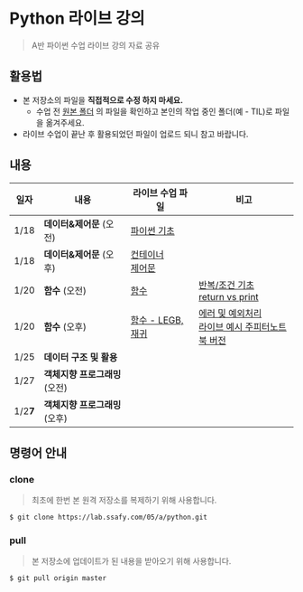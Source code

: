 #  Python 라이브 강의

> A반 파이썬 수업 라이브 강의 자료 공유

## 활용법

* 본 저장소의 파일을 **직접적으로 수정 하지 마세요.**
  * 수업 전 [원본 폴더](./원본) 의 파일을 확인하고 본인의 작업 중인 폴더(예 - TIL)로 파일을 옮겨주세요. 
* 라이브 수업이 끝난 후 활용되었던 파일이 업로드 되니 참고 바랍니다.

## 내용

| 일자     | 내용                           | 라이브 수업 파일                                             | 비고                                                         |
| -------- | ------------------------------ | ------------------------------------------------------------ | ------------------------------------------------------------ |
| 1/18     | **데이터&제어문** (오전)       | [파이썬 기초](./00_python_intro.ipynb)                       |                                                              |
| 1/18     | **데이터&제어문** (오후)       | [컨테이너](./01_data_container.ipynb)<br />[제어문](./02_control_flow.ipynb) |                                                              |
| 1/20     | **함수** (오전)                | [함수](./03_function_I.ipynb)                                | [반복/조건 기초](./0120_extra/기초.ipynb)<br />[return vs print](./0120_extra/print_return.ipynb) |
| 1/20     | **함수** (오후)                | [함수 - LEGB, 재귀](./04_function_II.ipynb)                  | [에러 및 예외처리](./05_error_exception.ipynb)<br />[라이브 예시 주피터노트북 버전](./exception_example/error_exception_example.ipynb) |
| 1/25     | **데이터 구조 및 활용**        |                                                              |                                                              |
| 1/27     | **객체지향 프로그래밍** (오전) |                                                              |                                                              |
| 1/2**7** | **객체지향 프로그래밍** (오후) |                                                              |                                                              |

## 명령어 안내

### clone

> 최초에 한번 본 원격 저장소를 복제하기 위해 사용합니다.

```bash
$ git clone https://lab.ssafy.com/05/a/python.git
```

### pull

> 본 저장소에 업데이트가 된 내용을 받아오기 위해 사용합니다.

```bash
$ git pull origin master
```


